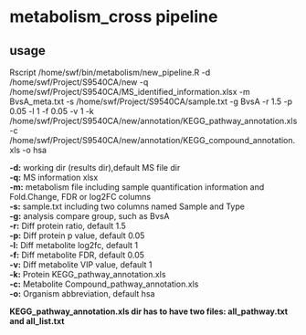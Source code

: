 # metabolism_cross pipeline  
## usage  
Rscript /home/swf/bin/metabolism/new_pipeline.R -d /home/swf/Project/S9540CA/new -q /home/swf/Project/S9540CA/MS_identified_information.xlsx -m BvsA_meta.txt -s /home/swf/Project/S9540CA/sample.txt -g BvsA -r 1.5 -p 0.05 -l 1 -f 0.05 -v 1 -k /home/swf/Project/S9540CA/new/annotation/KEGG_pathway_annotation.xls -c /home/swf/Project/S9540CA/new/annotation/KEGG_compound_annotation.xls -o hsa   

**-d:** working dir (results dir),default MS file dir  
**-q:** MS information xlsx  
**-m:** metabolism file including sample quantification information and Fold.Change, FDR or log2FC columns  
**-s:** sample.txt including two columns named Sample and Type  
**-g:** analysis compare group, such as BvsA  
**-r:** Diff protein ratio, default 1.5  
**-p:** Diff protein p value, default 0.05  
**-l:** Diff metabolite log2fc, default 1  
**-f:** Diff metabolite FDR, default 0.05  
**-v:** Diff metabolite VIP value, default 1  
**-k:** Protein KEGG_pathway_annotation.xls  
**-c:** Metabolite Compound_pathway_annotation.xls  
**-o:** Organism abbreviation, default hsa  

**KEGG_pathway_annotation.xls dir has to have two files: all_pathway.txt and all_list.txt**
